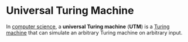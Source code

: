 # Universal Turing Machine
In [computer science](https://en.wikipedia.org/wiki/Computer_science "Computer science"), a **universal Turing machine** (**UTM**) is a [Turing machine](https://en.wikipedia.org/wiki/Turing_machine "Turing machine") that can simulate an arbitrary Turing machine on arbitrary input.

